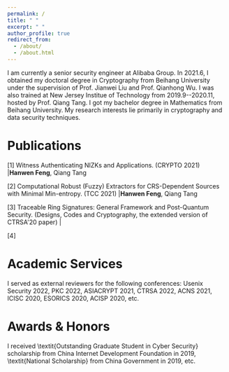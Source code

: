 ```yaml
---
permalink: /
title: " "
excerpt: " "
author_profile: true
redirect_from: 
  - /about/
  - /about.html
---
```


I am currently a senior security engineer at Alibaba Group. In 2021.6, I obtained my doctoral degree in Cryptography from Beihang University under the supervision of Prof. Jianwei Liu and Prof. Qianhong Wu. I was also trained at New Jersey Institue of Technology from 2019.9--2020.11, hosted by Prof. Qiang Tang. I got my bachelor degree in Mathematics from Beihang University. 
My research interests lie primarily in cryptography and data security techniques.

Publications
======
[1] Witness Authenticating NIZKs and Applications. (CRYPTO 2021) 
|**Hanwen Feng**, Qiang Tang

[2] Computational Robust (Fuzzy) Extractors for CRS-Dependent Sources with Minimal Min-entropy. (TCC 2021)
|**Hanwen Feng**, Qiang Tang

[3] Traceable Ring Signatures: General Framework and Post-Quantum Security. (Designs, Codes and Cryptography, the extended version of CTRSA'20 paper) 
| 

[4] 

Academic Services
======
I served as external reviewers for the following conferences:  Usenix Security 2022, PKC 2022, ASIACRYPT 2021, CTRSA 2022, ACNS 2021, ICISC 2020, ESORICS 2020, ACISP 2020, etc.

Awards & Honors
======
I received \textit{Outstanding Graduate Student in Cyber Security} scholarship from China Internet Development Foundation in 2019, \textit{National Scholarship} from China Government in 2019, etc.


